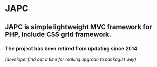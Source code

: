 # JAPC

## JAPC is simple lightweight MVC framework for PHP, include CSS grid framework. ##
### The project has been retired from updating since 2014. ###
*(developer find out a time for making upgrade to packagist way)*
